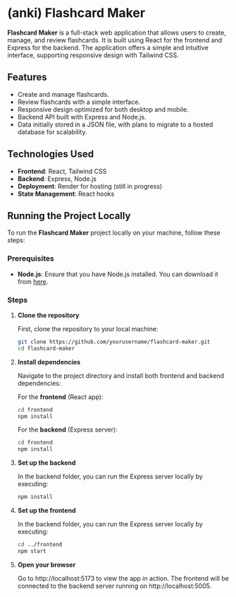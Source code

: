 # (anki) Flashcard Maker

**Flashcard Maker** is a full-stack web application that allows users to create, manage, and review flashcards. It is built using React for the frontend and Express for the backend. The application offers a simple and intuitive interface, supporting responsive design with Tailwind CSS.

## Features
- Create and manage flashcards.
- Review flashcards with a simple interface.
- Responsive design optimized for both desktop and mobile.
- Backend API built with Express and Node.js.
- Data initially stored in a JSON file, with plans to migrate to a hosted database for scalability.

## Technologies Used
- **Frontend**: React, Tailwind CSS
- **Backend**: Express, Node.js
- **Deployment**: Render for hosting (still in progress)
- **State Management**: React hooks

## Running the Project Locally

To run the **Flashcard Maker** project locally on your machine, follow these steps:

### Prerequisites
- **Node.js**: Ensure that you have Node.js installed. You can download it from [here](https://nodejs.org/).

### Steps
1. **Clone the repository**

   First, clone the repository to your local machine:

   ```bash
   git clone https://github.com/yourusername/flashcard-maker.git
   cd flashcard-maker
   ```
   
2. **Install dependencies**

   Navigate to the project directory and install both frontend and backend dependencies:

   For the **frontend** (React app):
   
   ```bash
   cd frontend
   npm install
   ```
   For the **backend** (Express server):
   ```bash
   cd frontend
   npm install
   ```

3. **Set up the backend**

   In the backend folder, you can run the Express server locally by executing:
   ```bash
   npm install
   ```
4. **Set up the frontend**

   In the backend folder, you can run the Express server locally by executing:

   ```bash
   cd ../frontend
   npm start
   ```
5. **Open your browser**

   Go to http://localhost:5173 to view the app in action. The frontend will be connected to the backend server running on   http://localhost:5005.
